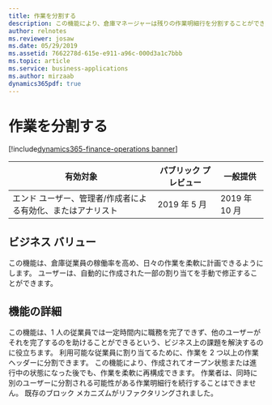 ```yaml
---
title: 作業を分割する
description: この機能により、倉庫マネージャーは残りの作業明細行を分割することができます。
author: relnotes
ms.reviewer: josaw
ms.date: 05/29/2019
ms.assetid: 7662278d-615e-e911-a96c-000d3a1c7bbb
ms.topic: article
ms.service: business-applications
ms.author: mirzaab
dynamics365pdf: true
---
```

# 作業を分割する
[!include[dynamics365-finance-operations banner](../includes/dynamics365-finance-operations.md)]

| 有効対象    |  パブリック プレビュー | 一般提供 | 
| ---------- | ---------- |---------- |
|エンド ユーザー、管理者/作成者による有効化、またはアナリスト|2019 年 5 月| 2019 年 10 月|


## ビジネス バリュー
<!-- bv start -->
この機能は、倉庫従業員の稼働率を高め、日々の作業を柔軟に計画できるようにします。 ユーザーは、自動的に作成された一部の割り当てを手動で修正することができます。
<!-- bv end -->



## 機能の詳細
<!--feature detail start -->
この機能は、1 人の従業員では一定時間内に職務を完了できず、他のユーザーがそれを完了するのを助けることができるという、ビジネス上の課題を解決するのに役立ちます。 利用可能な従業員に割り当てるために、作業を 2 つ以上の作業ヘッダーに分割できます。 この機能により、作成されてオープン状態または進行中の状態になった後でも、作業を柔軟に再構成できます。 作業者は、同時に別のユーザーに分割される可能性がある作業明細行を続行することはできません。 既存のブロック メカニズムがリファクタリングされました。
<!--feature detail end -->










